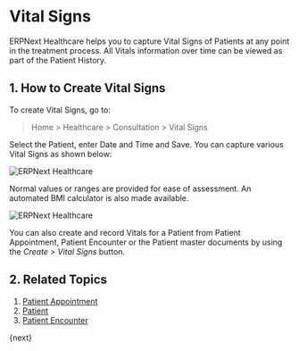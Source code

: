 <!-- add-breadcrumbs -->

# Vital Signs

ERPNext Healthcare helps you to capture Vital Signs of Patients at any point in the treatment process. All Vitals information over time can be viewed as part of the Patient History.

## 1. How to Create Vital Signs

To create Vital Signs, go to:

> Home > Healthcare > Consultation > Vital Signs

Select the Patient, enter Date and Time and Save. You can capture various Vital Signs as shown below:

<img class="screenshot" alt="ERPNext Healthcare" src="{{docs_base_url}}/assets/img/healthcare/vital_signs_1.png">

Normal values or ranges are provided for ease of assessment. An automated BMI calculator is also made available.

<img class="screenshot" alt="ERPNext Healthcare" src="{{docs_base_url}}/assets/img/healthcare/vitals_bmi.png">

You can also create and record Vitals for a Patient from Patient Appointment, Patient Encounter or the Patient master documents by using the _Create > Vital Signs_ button.

## 2. Related Topics

1. [Patient Appointment](/docs/user/manual/en/Healthcare/patient_appointment)
1. [Patient](/docs/user/manual/en/Healthcare/patient)
1. [Patient Encounter](/docs/user/manual/en/Healthcare/patient_encounter)

{next}
